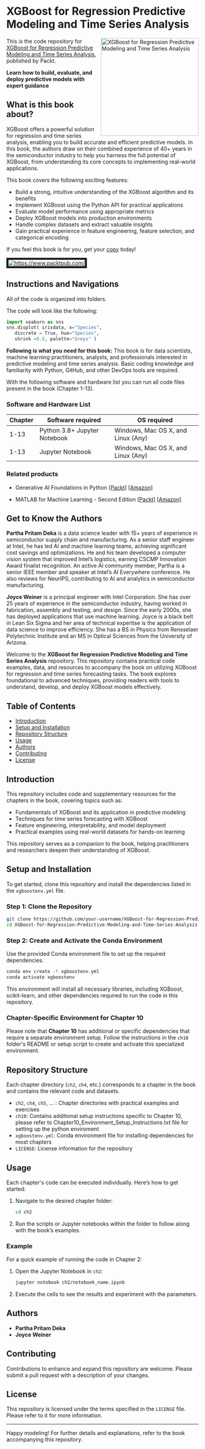 # XGBoost for Regression Predictive Modeling and Time Series Analysis

<a href="https://www.packtpub.com/en-at/product/xgboost-for-regression-predictive-modeling-and-time-series-analysis-9781805123057"><img src="https://content.packt.com/_/image/xxlarge/B19873/cover_image.jpg" alt="XGBoost for Regression Predictive Modeling and Time Series Analysis
" height="256px" align="right"></a>

This is the code repository for [XGBoost for Regression Predictive Modeling and Time Series Analysis](https://www.packtpub.com/en-at/product/xgboost-for-regression-predictive-modeling-and-time-series-analysis-9781805123057), published by Packt.

**Learn how to build, evaluate, and deploy predictive models with expert guidance**

## What is this book about?
XGBoost offers a powerful solution for regression and time series analysis, enabling you to build accurate and efficient predictive models. In this book, the authors draw on their combined experience of 40+ years in the semiconductor industry to help you harness the full potential of XGBoost, from understanding its core concepts to implementing real-world applications.

This book covers the following exciting features: 
* Build a strong, intuitive understanding of the XGBoost algorithm and its benefits
* Implement XGBoost using the Python API for practical applications
* Evaluate model performance using appropriate metrics
* Deploy XGBoost models into production environments
* Handle complex datasets and extract valuable insights
* Gain practical experience in feature engineering, feature selection, and categorical encoding

If you feel this book is for you, get your [copy](https://www.amazon.in/XGBoost-Regression-Predictive-Modeling-Analysis-ebook/dp/B0C9HX2QML) today!

<a href="https://www.packtpub.com/?utm_source=github&utm_medium=banner&utm_campaign=GitHubBanner"><img src="https://raw.githubusercontent.com/PacktPublishing/GitHub/master/GitHub.png" alt="https://www.packtpub.com/" border="5" /></a>

## Instructions and Navigations
All of the code is organized into folders.

The code will look like the following:
```python
import seaborn as sns
sns.displot( irisdata, x="Species",
   discrete = True, hue="Species", 
   shrink =0.8, palette="Greys" )
```

**Following is what you need for this book:**
This book is for data scientists, machine learning practitioners, analysts, and professionals interested in predictive modeling and time series analysis. Basic coding knowledge and familiarity with Python, GitHub, and other DevOps tools are required.

With the following software and hardware list you can run all code files present in the book (Chapter 1-13).

### Software and Hardware List

| Chapter  | Software required                                                                    | OS required                        |
| -------- | -------------------------------------------------------------------------------------| -----------------------------------|
|  	1-13	   |   			Python 3.8+  Jupyter Notebook| Windows, Mac OS X, and Linux (Any) |
|       1-13| Jupyter Notebook| Windows, Mac OS X, and Linux (Any) |


### Related products <Other books you may enjoy>
* Generative AI Foundations in Python [[Packt]](https://www.packtpub.com/en-dk/product/generative-ai-foundations-in-python-9781835460825) [[Amazon]](https://www.amazon.com/dp/1835460828)

* MATLAB for Machine Learning - Second Edition [[Packt]](https://www.packtpub.com/en-cz/product/matlab-for-machine-learning-9781835087695) [[Amazon]](https://www.amazon.com/MATLAB-Machine-Learning-learning-enhanced/dp/1835087698)

## Get to Know the Authors
**Partha Pritam Deka** is a data science leader with 15+ years of experience in semiconductor supply chain and manufacturing. As a senior staff engineer at Intel, he has led AI and machine learning teams, achieving significant cost savings and optimizations. He and his team developed a computer vision system that improved Intel’s logistics, earning CSCMP Innovation Award finalist recognition. An active AI community member, Partha is a senior IEEE member and speaker at Intel’s AI Everywhere conference. He also reviews for NeurIPS, contributing to AI and analytics in semiconductor manufacturing.

**Joyce Weiner** is a principal engineer with Intel Corporation. She has over 25 years of experience in the semiconductor industry, having worked in fabrication, assembly and testing, and design. Since the early 2000s, she has deployed applications that use machine learning. Joyce is a black belt in Lean Six Sigma and her area of technical expertise is the application of data science to improve efficiency. She has a BS in Physics from Rensselaer Polytechnic Institute and an MS in Optical Sciences from the University of Arizona.


Welcome to the **XGBoost for Regression Predictive Modeling and Time Series Analysis** repository. This repository contains practical code examples, data, and resources to accompany the book on utilizing XGBoost for regression and time series forecasting tasks. The book explores foundational to advanced techniques, providing readers with tools to understand, develop, and deploy XGBoost models effectively.

## Table of Contents

- [Introduction](#introduction)
- [Setup and Installation](#setup-and-installation)
- [Repository Structure](#repository-structure)
- [Usage](#usage)
- [Authors](#authors)
- [Contributing](#contributing)
- [License](#license)

## Introduction

This repository includes code and supplementary resources for the chapters in the book, covering topics such as:
- Fundamentals of XGBoost and its application in predictive modeling
- Techniques for time series forecasting with XGBoost
- Feature engineering, interpretability, and model deployment
- Practical examples using real-world datasets for hands-on learning

This repository serves as a companion to the book, helping practitioners and researchers deepen their understanding of XGBoost.

## Setup and Installation

To get started, clone this repository and install the dependencies listed in the `xgboostenv.yml` file.

### Step 1: Clone the Repository

```bash
git clone https://github.com/your-username/XGBoost-for-Regression-Predictive-Modeling-and-Time-Series-Analysis.git
cd XGBoost-for-Regression-Predictive-Modeling-and-Time-Series-Analysis
```

### Step 2: Create and Activate the Conda Environment

Use the provided Conda environment file to set up the required dependencies.

```bash
conda env create -f xgboostenv.yml
conda activate xgboostenv
```

This environment will install all necessary libraries, including XGBoost, scikit-learn, and other dependencies required to run the code in this repository.

### Chapter-Specific Environment for Chapter 10

Please note that **Chapter 10** has additional or specific dependencies that require a separate environment setup. Follow the instructions in the `ch10` folder's README or setup script to create and activate this specialized environment.

## Repository Structure

Each chapter directory (`ch2`, `ch4`, etc.) corresponds to a chapter in the book and contains the relevant code and datasets.

- `ch2`, `ch4`, `ch5`, ... : Chapter directories with practical examples and exercises
- `ch10`: Contains additional setup instructions specific to Chapter 10, please refer to Chapter10_Environment_Setup_Instructions.txt file for setting up  the python enviroment
- `xgboostenv.yml`: Conda environment file for installing dependencies for most chapters
- `LICENSE`: License information for the repository

## Usage

Each chapter's code can be executed individually. Here’s how to get started:

1. Navigate to the desired chapter folder:
   ```bash
   cd ch2
   ```

2. Run the scripts or Jupyter notebooks within the folder to follow along with the book’s examples.

### Example

For a quick example of running the code in Chapter 2:

1. Open the Jupyter Notebook in `ch2`:
   ```bash
   jupyter notebook ch2/notebook_name.ipynb
   ```

2. Execute the cells to see the results and experiment with the parameters.

## Authors

- **Partha Pritam Deka**
- **Joyce Weiner**

## Contributing

Contributions to enhance and expand this repository are welcome. Please submit a pull request with a description of your changes.

## License

This repository is licensed under the terms specified in the `LICENSE` file. Please refer to it for more information.

---

Happy modeling! For further details and explanations, refer to the book accompanying this repository.
